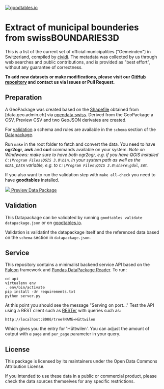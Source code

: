 
[![goodtables.io](https://goodtables.io/badge/github/n0rdlicht/swissbounderies-municipalities-data.svg)](https://goodtables.io/github/n0rdlicht/swissbounderies-municipalities-data)

# Extract of municipal bounderies from swissBOUNDARIES3D

This is a list of the current set of official municipalities ("Gemeinden") in Switzerland, compiled by [cividi](https://cividi.ch). The metadata was collected by us through web searches and public contributions, and is provided as "best effort", without any guarantee of correctness.

**To add new datasets or make modifications, please visit our [GitHub repository](https://github.com/cividi/swissbounderies-municipalities-data) and contact us via Issues or Pull Request.**

## Preparation

A GeoPackage was created based on the [Shapefile](https://www.stadt-zuerich.ch/portal/de/index/ogd/werkstatt/shp_shapefile.html) obtained from [data.geo.admin.ch] via [opendata.swiss](https://opendata.swiss/en/dataset/swissboundaries3d-gemeindegrenzen). Derived from the GeoPackage a CSV, Preview CSV and two GeoJSON derivates are created.

For [validation](#validation) a schema and rules are available in the `schema` section of the [Datapackage](https://frictionlessdata.io/specs/data-package/).

Run `make` in the root folder to fetch and convert the data. You need to have **ogr2ogr**, **awk** and **curl** commands available on your system. *Note on Windwows: make sure to have both ogr2ogr, e.g. if you have QGIS installed `C:\Program Files\QGIS 3.8\bin`, in your system path as well as the `GDAL_DATA` variable, e.g. to `C:\Program Files\QGIS 3.8\share\gdal`, set.*

If you also want to run the validation step with `make all-check` you need to have **goodtables** installed.

[![](https://assets.okfn.org/p/data/img/logo.png) Preview Data Package](https://data.okfn.org/tools/view?url=https%3A%2F%2Fraw.githubusercontent.com%2Fcividi%2Fswissbounderies-municipalities-data%2Fmaster%2Fdatapackage.json)

## Validation

This Datapackage can be validated by running `goodtables validate datapackage.json` or on [goodtables.io](https://goodtables.io).

Validation is validatinf the datapackage itself and the referenced data based on the `schema` section in `datapackage.json`.

## Service

This repository contains a minimalist backend service API based on the [Falcon](http://falconframework.org/) framework and [Pandas DataPackage Reader](https://github.com/rgieseke/pandas-datapackage-reader). To run:

```
cd api
virtualenv env
. env/bin/activate
pip install -Ur requirements.txt
python server.py
```

At this point you should see the message "Serving on port..." Test the API using a REST client such as [RESTer](https://github.com/frigus02/RESTer) with queries such as:

`http://localhost:8000/tree?NAME=Hüttwilen`

Which gives you the entry for 'Hüttwilen'. You can adjust the amount of output with a `page` and `per_page` parameter in your query.

## License

This package is licensed by its maintainers under the Open Data Commons Attribution License.

If you intended to use these data in a public or commercial product, please
check the data sources themselves for any specific restrictions.
